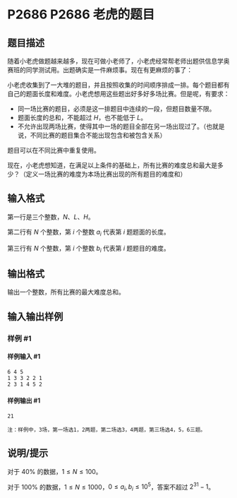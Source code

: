 # P2686 P2686 老虎的题目

## 题目描述

随着小老虎做题越来越多，现在可做小老师了，小老虎经常帮老师出题供信息学奥赛班的同学测试用。出题确实是一件麻烦事。现在有更麻烦的事了：

小老虎收集到了一大堆的题目，并且按照收集的时间顺序排成一排。每个题目都有自己的题面长度和难度。小老虎想用这些题出好多好多场比赛。但是呢，有要求：

- 同一场比赛的题目，必须是这一排题目中连续的一段，但题目数量不限。
- 题面长度的总和，不能超过 $H$，也不能低于 $L$。
- 不允许出现两场比赛，使得其中一场的题目全部在另一场出现过了。（也就是说，不同比赛的题目集合不能出现包含和被包含关系）

题目可以在不同比赛中重复使用。


现在，小老虎想知道，在满足以上条件的基础上，所有比赛的难度总和最大是多少？（定义一场比赛的难度为本场比赛出现的所有题目的难度和）

## 输入格式

第一行是三个整数，$N$、$L$、$H$。

第二行有 $N$ 个整数，第 $i$ 个整数 $a_i$ 代表第 $i$ 题题面的长度。

第三行有 $N$ 个整数，第 $i$ 个整数 $b_i$ 代表第 $i$ 题题目的难度。

## 输出格式

输出一个整数，所有比赛的最大难度总和。

## 输入输出样例

### 样例 #1

#### 样例输入 #1

```
6 4 5
1 3 3 2 2 1
2 3 1 4 5 2
```

#### 样例输出 #1

```
21

注：样例中，3场，第一场选1，2两题，第二场选3，4两题，第三场选4，5，6三题。
```

## 说明/提示

对于 $40\%$ 的数据，$1 \le N \le 100$。

对于 $100\%$ 的数据，$1 \le N \le 1000$，$0 \le a_i,b_i \le {10}^5$，答案不超过 $2^{31}-1$。
